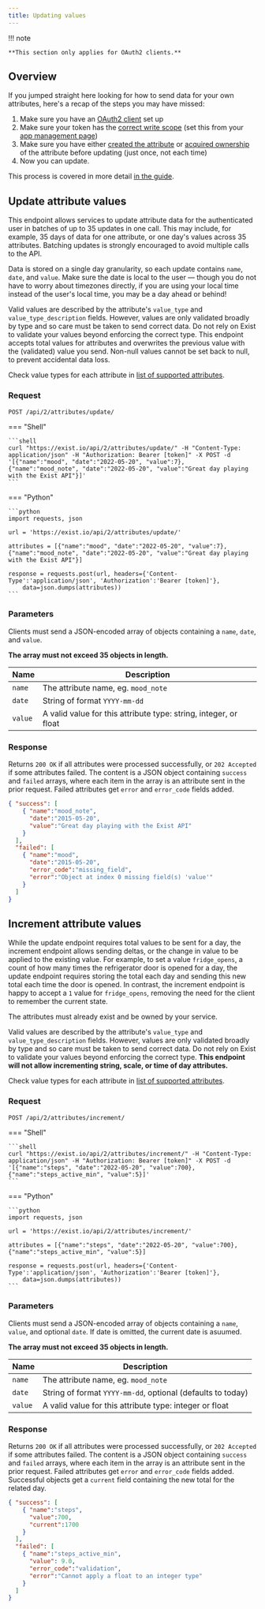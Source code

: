 ```yaml
---
title: Updating values
---
```



!!! note

    **This section only applies for OAuth2 clients.**

## Overview

If you jumped straight here looking for how to send data for your own attributes, here's a recap of the steps you may have missed:

1. Make sure you have an [OAuth2 client](/reference/authentication/oauth2/) set up
2. Make sure your token has the [correct write scope](/reference/authentication/oauth2/#scopes) (set this from your [app management page](https://exist.io/account/apps/))
3. Make sure you have either [created the attribute](/reference/attribute_ownership/#create-new-attributes) or [acquired ownership](/reference/attribute_ownership/#acquire-attributes) of the attribute before updating (just once, not each time)
4. Now you can update.

This process is covered in more detail [in the guide](/guide/write_client/).

## Update attribute values


This endpoint allows services to update attribute data for the authenticated user in batches of up to 35 updates in one call. This may include, for example, 35 days of data for one attribute, or one day's values across 35 attributes. Batching updates is strongly encouraged to avoid multiple calls to the API. 

Data is stored on a single day granularity, so each update contains `name`, `date`, and `value`. Make sure the date is local to the user — though you do not have to worry about timezones directly, if you are using your local time instead of the user's local time, you may be a day ahead or behind!

Valid values are described by the attribute's `value_type` and `value_type_description` fields. However, values are only validated broadly by type and so care must be taken to send correct data. Do not rely on Exist to validate your values beyond enforcing the correct type. This endpoint accepts total values for attributes and overwrites the previous value with the (validated) value you send. Non-null values cannot be set back to null, to prevent accidental data loss.

Check value types for each attribute in [list of supported attributes](/reference/object_types/#list-of-attribute-templates).

### Request

`POST /api/2/attributes/update/`

=== "Shell"

    ```shell
    curl "https://exist.io/api/2/attributes/update/" -H "Content-Type: application/json" -H "Authorization: Bearer [token]" -X POST -d '[{"name":"mood", "date":"2022-05-20", "value":7}, {"name":"mood_note", "date":"2022-05-20", "value":"Great day playing with the Exist API"}]'
    ```

=== "Python"

    ```python
    import requests, json

    url = 'https://exist.io/api/2/attributes/update/'

    attributes = [{"name":"mood", "date":"2022-05-20", "value":7}, {"name":"mood_note", "date":"2022-05-20", "value":"Great day playing with the Exist API"}]

    response = requests.post(url, headers={'Content-Type':'application/json', 'Authorization':'Bearer [token]'},
        data=json.dumps(attributes))
    ```


### Parameters

Clients must send a JSON-encoded array of objects containing a `name`, `date`, and `value`. 

**The array must not exceed 35 objects in length.**

Name  | Description
------|--------
`name` | The attribute name, eg. `mood_note`
`date` | String of format `YYYY-mm-dd`
`value` | A valid value for this attribute type: string, integer, or float


### Response

Returns `200 OK` if all attributes were processed successfully, or `202 Accepted` if some attributes failed. The content is a JSON object containing `success` and `failed` arrays, where each item in the array is an attribute sent in the prior request. Failed attributes get `error` and `error_code` fields added. 


```json
{ "success": [ 
    { "name":"mood_note",
      "date":"2015-05-20",
      "value":"Great day playing with the Exist API"
    }
  ],
  "failed": [
    { "name":"mood",
      "date":"2015-05-20",  
      "error_code":"missing_field",
      "error":"Object at index 0 missing field(s) 'value'"
    }
  ]
}
```

## Increment attribute values

While the update endpoint requires total values to be sent for a day, the increment endpoint allows sending deltas, or the change in value to be applied to the existing value. For example, to set a value `fridge_opens`, a count of how many times the refrigerator door is opened for a day, the update endpoint requires storing the total each day and sending this new total each time the door is opened. In contrast, the increment endpoint is happy to accept a `1` value for `fridge_opens`, removing the need for the client to remember the current state.

The attributes must already exist and be owned by your service.

Valid values are described by the attribute's `value_type` and `value_type_description` fields. However, values are only validated broadly by type and so care must be taken to send correct data. Do not rely on Exist to validate your values beyond enforcing the correct type. **This endpoint will not allow incrementing string, scale, or time of day attributes.**

Check value types for each attribute in [list of supported attributes](/reference/object_types/#list-of-attribute-templates).


### Request

`POST /api/2/attributes/increment/`

=== "Shell"

    ```shell
    curl "https://exist.io/api/2/attributes/increment/" -H "Content-Type: application/json" -H "Authorization: Bearer [token]" -X POST -d '[{"name":"steps", "date":"2022-05-20", "value":700}, {"name":"steps_active_min", "value":5}]'
    ```

=== "Python"

    ```python
    import requests, json

    url = 'https://exist.io/api/2/attributes/increment/'

    attributes = [{"name":"steps", "date":"2022-05-20", "value":700}, {"name":"steps_active_min", "value":5}]

    response = requests.post(url, headers={'Content-Type':'application/json', 'Authorization':'Bearer [token]'},
        data=json.dumps(attributes))
    ```


### Parameters

Clients must send a JSON-encoded array of objects containing a `name`, `value`, and optional `date`. If date is omitted, the current date is asuumed. 

**The array must not exceed 35 objects in length.**

Name  | Description
------|--------
`name` | The attribute name, eg. `mood_note`
`date` | String of format `YYYY-mm-dd`, optional (defaults to today)
`value` | A valid value for this attribute type: integer or float


### Response

Returns `200 OK` if all attributes were processed successfully, or `202 Accepted` if some attributes failed. The content is a JSON object containing `success` and `failed` arrays, where each item in the array is an attribute sent in the prior request. Failed attributes get `error` and `error_code` fields added. Successful objects get a `current` field containing the new total for the related day.


```json
{ "success": [ 
    { "name":"steps",
      "value":700,
      "current":1700
    }
  ],
  "failed": [
    { "name":"steps_active_min",
      "value": 9.0,
      "error_code":"validation",
      "error":"Cannot apply a float to an integer type"
    }
  ]
}
```
